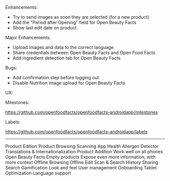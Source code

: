 Enhancements:

- Try to send images as soon they are selected (for a new product)
- Add the "Period after Opening" field for Open Beauty Facts
- Show last edit date on product

Major Enhancements:
- Upload images and data to the correct language
- Share credentials between Open Beauty Facts and Open Food Facts
- Add ingredient detection tab for Open Beauty Facts

Bugs:
- Add confirmation step before logging out
- Disable Nutrition image upload for Open Beauty Facts

UX:

Milestones:

https://github.com/openfoodfacts/openfoodfacts-androidapp/milestones

Labels:

https://github.com/openfoodfacts/openfoodfacts-androidapp/labels





-------
Product Edition
Product Browsing
Scanning
App Health
Allergen Detector
Translations & Internationalization
Product Addition
Work well on all phones
Open Beauty Facts
Empty products
Expose even more information, with more context
Offline Browsing
Offline Edit
Scan & Search History
Sharing
Search
Gamification
Look and feel
User management
Onboarding
Tablet Optimization
Language support
